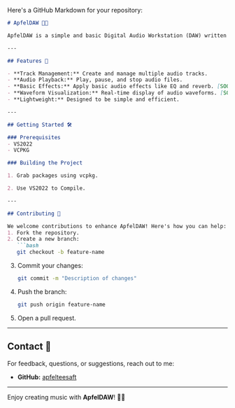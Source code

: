 Here's a GitHub Markdown for your repository:

```markdown
# ApfelDAW 🍏🎶

ApfelDAW is a simple and basic Digital Audio Workstation (DAW) written in **C++** with a clean and intuitive **GUI**. It provides essential tools for audio editing and mixing, perfect for beginners and those who want a lightweight DAW experience.

---

## Features 🚀

- **Track Management:** Create and manage multiple audio tracks.
- **Audio Playback:** Play, pause, and stop audio files.
- **Basic Effects:** Apply basic audio effects like EQ and reverb. [SOON]
- **Waveform Visualization:** Real-time display of audio waveforms. [SOON]
- **Lightweight:** Designed to be simple and efficient.

---

## Getting Started 🛠️

### Prerequisites
- VS2022
- VCPKG

### Building the Project

1. Grab packages using vcpkg.

2. Use VS2022 to Compile.

---

## Contributing 🤝

We welcome contributions to enhance ApfelDAW! Here's how you can help:
1. Fork the repository.
2. Create a new branch:
   ```bash
   git checkout -b feature-name
   ```
3. Commit your changes:
   ```bash
   git commit -m "Description of changes"
   ```
4. Push the branch:
   ```bash
   git push origin feature-name
   ```
5. Open a pull request.


---

## Contact 💬

For feedback, questions, or suggestions, reach out to me:
- **GitHub:** [apfelteesaft](https://github.com/apfelteesaft)

---

Enjoy creating music with **ApfelDAW**! 🎹✨